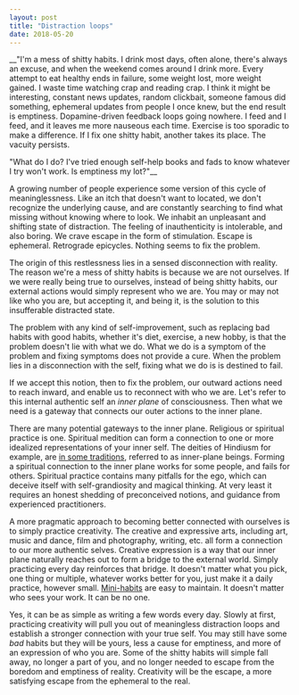 ```yaml
---
layout: post
title: "Distraction loops"
date: 2018-05-20
---
```


__"I'm a mess of shitty habits. I drink most days, often alone, there's always an excuse, and when the weekend comes around I drink more. Every attempt to eat healthy ends in failure, some weight lost, more weight gained. I waste time watching crap and reading crap. I think it might be interesting, constant news updates, random clickbait, someone famous did something, ephemeral updates from people I once knew, but the end result is emptiness. Dopamine-driven feedback loops going nowhere. I feed and I feed, and it leaves me more nauseous each time. Exercise is too sporadic to make a difference. If I fix one shitty habit, another takes its place. The vacuity persists.

"What do I do? I've tried enough self-help books and fads to know whatever I try won't work. Is emptiness my lot?"__

A growing number of people experience some version of this cycle of meaninglessness. Like an itch that doesn't want to located, we don't recognize the underlying cause, and are constantly searching to find what missing without knowing where to look. We inhabit an unpleasant and shifting state of distraction. The feeling of inauthenticity is intolerable, and also boring. We crave escape in the form of stimulation. Escape is ephemeral. Retrograde epicycles. Nothing seems to fix the problem.

The origin of this restlessness lies in a sensed disconnection with reality. The reason we're a mess of shitty habits is because we are not ourselves. If we were really being true to ourselves, instead of being shitty habits, our external actions would simply represent who we are. You may or may not like who you are, but accepting it, and being it, is the solution to this insufferable distracted state.

The problem with any kind of self-improvement, such as replacing bad habits with good habits, whether it's diet, exercise, a new hobby, is that the problem doesn't lie with what we do. What we do is a symptom of the problem and fixing symptoms does not provide a cure. When the problem lies in a disconnection with the self, fixing what we do is is destined to fail.

If we accept this notion, then to fix the problem, our outward actions need to reach inward, and enable us to reconnect with who we are. Let's refer to this internal authentic self an _inner plane_ of consciousness. Then what we need is a gateway that connects our outer actions to the inner plane. 

There are many potential gateways to the inner plane. Religious or spiritual practice is one. Spiritual medition can form a connection to one or more idealized representations of your inner self. The deities of Hindiusm for example, are [in some traditions](https://www.himalayanacademy.com/readlearn/basics/fourteen-questions/fourteenq_13), referred to as inner-plane beings. Forming a spiritual connection to the inner plane works for some people, and fails for others. Spiritual practice contains many pitfalls for the ego, which can deceive itself with self-grandiosity and magical thinking. At very least it requires an honest shedding of preconceived notions, and guidance from experienced practitioners.

A more pragmatic approach to becoming better connected with ourselves is to simply practice creativity. The creative and expressive arts, including art, music and dance, film and photography, writing, etc. all form a connection to our more authentic selves. Creative expression is a way that our inner plane naturally reaches out to form a bridge to the external world. Simply practicing every day reinforces that bridge. It doesn't matter what you pick, one thing or multiple, whatever works better for you, just make it a daily practice, however small. [Mini-habits](https://minihabits.com/mini-habit-ideas/) are easy to maintain. It doesn't matter who sees your work. It can be no one.

Yes, it can be as simple as writing a few words every day. Slowly at first, practicing creativity will pull you out of meaningless distraction loops and establish a stronger connection with your true self. You may still have some _bad_ habits but they will be yours, less a cause for emptiness, and more of an expression of who you are. Some of the shitty habits will simple fall away, no longer a part of you, and no longer needed to escape from the boredom and emptiness of reality. Creativity will be the escape, a more satisfying escape from the ephemeral to the real.






